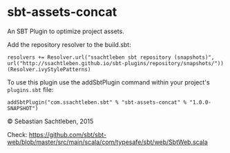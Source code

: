 # sbt-assets-concat

An SBT Plugin to optimize project assets.

Add the repository resolver to the build.sbt:

    resolvers += Resolver.url("ssachtleben sbt repository (snapshots)", url("http://ssachtleben.github.io/sbt-plugins/repository/snapshots/"))(Resolver.ivyStylePatterns)

To use this plugin use the addSbtPlugin command within your project's `plugins.sbt` file:

    addSbtPlugin("com.ssachtleben.sbt" % "sbt-assets-concat" % "1.0.0-SNAPSHOT")
    
&copy; Sebastian Sachtleben, 2015

Check: https://github.com/sbt/sbt-web/blob/master/src/main/scala/com/typesafe/sbt/web/SbtWeb.scala